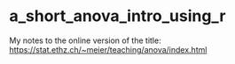 # a_short_anova_intro_using_r
My notes to the online version of the title: https://stat.ethz.ch/~meier/teaching/anova/index.html
